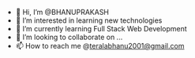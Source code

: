 - 👋 Hi, I’m @BHANUPRAKASH
- 👀 I’m interested in learning new technologies
- 🌱 I’m currently learning Full Stack Web Development
- 💞️ I’m looking to collaborate on ...
- 📫 How to reach me @teralabhanu2001@gmail.com

<!---
BHANUPRAKASH2008/BHANUPRAKASH2008 is a ✨ special ✨ repository because its `README.md` (this file) appears on your GitHub profile.
You can click the Preview link to take a look at your changes.
--->
